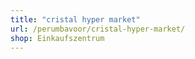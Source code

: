 ```yaml
---
title: "cristal hyper market"
url: /perumbavoor/cristal-hyper-market/
shop: Einkaufszentrum
---
```

